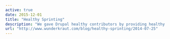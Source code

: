 ```yaml
---
active: true
date: 2015-12-01
title: "Healthy Sprinting"
description: "We gave Drupal healthy contributors by providing healthy snacks at sprints."
url: "http://www.wunderkraut.com/blog/healthy-sprinting/2014-07-25"
---
```

